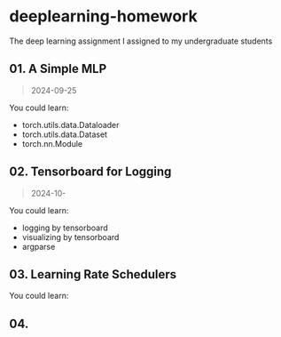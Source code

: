 # deeplearning-homework

The deep learning assignment I assigned to my undergraduate students

## 01. A Simple MLP

> 2024-09-25

You could learn:

* torch.utils.data.Dataloader
* torch.utils.data.Dataset
* torch.nn.Module

## 02. Tensorboard for Logging

> 2024-10-

You could learn:

* logging by tensorboard
* visualizing by tensorboard
* argparse

## 03. Learning Rate Schedulers

You could learn:

## 04. 

